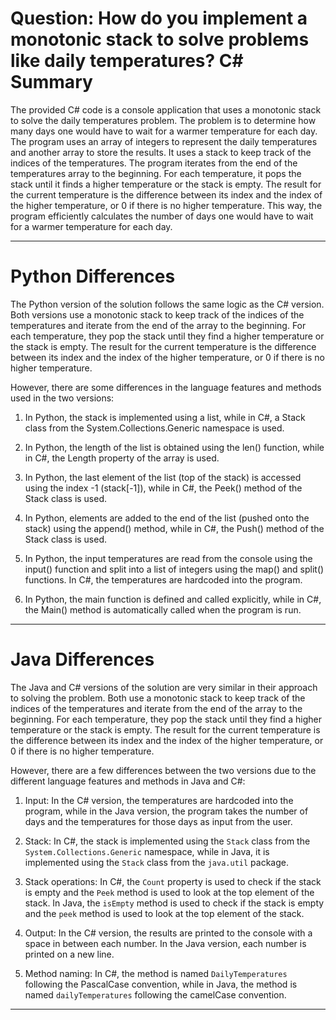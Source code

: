 # Question: How do you implement a monotonic stack to solve problems like daily temperatures? C# Summary

The provided C# code is a console application that uses a monotonic stack to solve the daily temperatures problem. The problem is to determine how many days one would have to wait for a warmer temperature for each day. The program uses an array of integers to represent the daily temperatures and another array to store the results. It uses a stack to keep track of the indices of the temperatures. The program iterates from the end of the temperatures array to the beginning. For each temperature, it pops the stack until it finds a higher temperature or the stack is empty. The result for the current temperature is the difference between its index and the index of the higher temperature, or 0 if there is no higher temperature. This way, the program efficiently calculates the number of days one would have to wait for a warmer temperature for each day.

---

# Python Differences

The Python version of the solution follows the same logic as the C# version. Both versions use a monotonic stack to keep track of the indices of the temperatures and iterate from the end of the array to the beginning. For each temperature, they pop the stack until they find a higher temperature or the stack is empty. The result for the current temperature is the difference between its index and the index of the higher temperature, or 0 if there is no higher temperature.

However, there are some differences in the language features and methods used in the two versions:

1. In Python, the stack is implemented using a list, while in C#, a Stack class from the System.Collections.Generic namespace is used.

2. In Python, the length of the list is obtained using the len() function, while in C#, the Length property of the array is used.

3. In Python, the last element of the list (top of the stack) is accessed using the index -1 (stack[-1]), while in C#, the Peek() method of the Stack class is used.

4. In Python, elements are added to the end of the list (pushed onto the stack) using the append() method, while in C#, the Push() method of the Stack class is used.

5. In Python, the input temperatures are read from the console using the input() function and split into a list of integers using the map() and split() functions. In C#, the temperatures are hardcoded into the program.

6. In Python, the main function is defined and called explicitly, while in C#, the Main() method is automatically called when the program is run.

---

# Java Differences

The Java and C# versions of the solution are very similar in their approach to solving the problem. Both use a monotonic stack to keep track of the indices of the temperatures and iterate from the end of the array to the beginning. For each temperature, they pop the stack until they find a higher temperature or the stack is empty. The result for the current temperature is the difference between its index and the index of the higher temperature, or 0 if there is no higher temperature.

However, there are a few differences between the two versions due to the different language features and methods in Java and C#:

1. Input: In the C# version, the temperatures are hardcoded into the program, while in the Java version, the program takes the number of days and the temperatures for those days as input from the user.

2. Stack: In C#, the stack is implemented using the `Stack` class from the `System.Collections.Generic` namespace, while in Java, it is implemented using the `Stack` class from the `java.util` package.

3. Stack operations: In C#, the `Count` property is used to check if the stack is empty and the `Peek` method is used to look at the top element of the stack. In Java, the `isEmpty` method is used to check if the stack is empty and the `peek` method is used to look at the top element of the stack.

4. Output: In the C# version, the results are printed to the console with a space in between each number. In the Java version, each number is printed on a new line.

5. Method naming: In C#, the method is named `DailyTemperatures` following the PascalCase convention, while in Java, the method is named `dailyTemperatures` following the camelCase convention.

---
